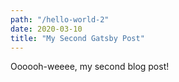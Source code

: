 ```yaml
---
path: "/hello-world-2"
date: 2020-03-10
title: "My Second Gatsby Post"
---
```


Oooooh-weeee, my second blog post!
